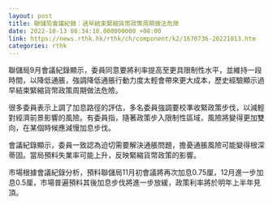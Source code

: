 ```yaml
---
layout: post
title: 聯儲局會議紀錄：過早結束緊縮貨幣政策周期做法危險
date: 2022-10-13 06:34:10.000000000 +08:00
link: https://news.rthk.hk/rthk/ch/component/k2/1670736-20221013.htm
categories: rthk
---
```


聯儲局9月會議紀錄顯示，委員同意要將利率提高至更具限制性水平，並維持一段時間，以降低通脹，強調降低通脹行動力度太輕會帶來更大成本，歷史經驗顯示過早結束緊縮貨幣政策周期做法危險。

很多委員表示上調了加息路徑的評估，多名委員強調要校準收緊政策步伐，以減輕對經濟前景影響的風險。有委員指，隨著政策步入限制性區域，風險將變得更加雙向，在某個時候應減慢加息步伐。

會議紀錄顯示，委員一致認為迫切需要解決通脹問題，擔憂通脹風險可能變得根深蒂固。當局預料失業率可能上升，反映緊縮貨幣政策的影響。

市場根據會議紀錄分析，預料聯儲局11月初會議將再次加息0.75厘，12月進一步加息0.5厘，市場普遍預料其後加息步伐將進一步放緩，政策利率將於明年上半年見頂。
